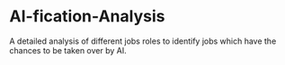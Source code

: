 # AI-fication-Analysis
A detailed analysis of different jobs roles to identify jobs which have the chances to be taken over by AI.
